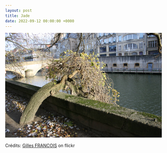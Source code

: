 ```yaml
---
layout: post
title: Jade
date: 2022-09-12 00:00:00 +0000
---
```


![Jade](/images/2022-09-12.jpg)

Crédits: [Gilles FRANCOIS](https://www.flickr.com/people/thesoundoviolence/) on flickr
